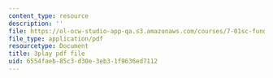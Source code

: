 ```yaml
---
content_type: resource
description: ''
file: https://ol-ocw-studio-app-qa.s3.amazonaws.com/courses/7-01sc-fundamentals-of-biology-fall-2011/6554faeb85c3d30e3eb31f9636ed7112_zLGHH9Rwvlw.pdf
file_type: application/pdf
resourcetype: Document
title: 3play pdf file
uid: 6554faeb-85c3-d30e-3eb3-1f9636ed7112
---
```

